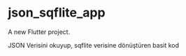 # json_sqflite_app

A new Flutter project.

JSON Verisini okuyup, sqflite verisine dönüştüren basit kod
